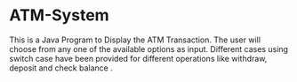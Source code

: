 # ATM-System
This is a Java Program to Display the ATM Transaction. The user will choose from any one of the available options as input. Different cases using switch case have been provided for different operations like withdraw, deposit and check balance .
